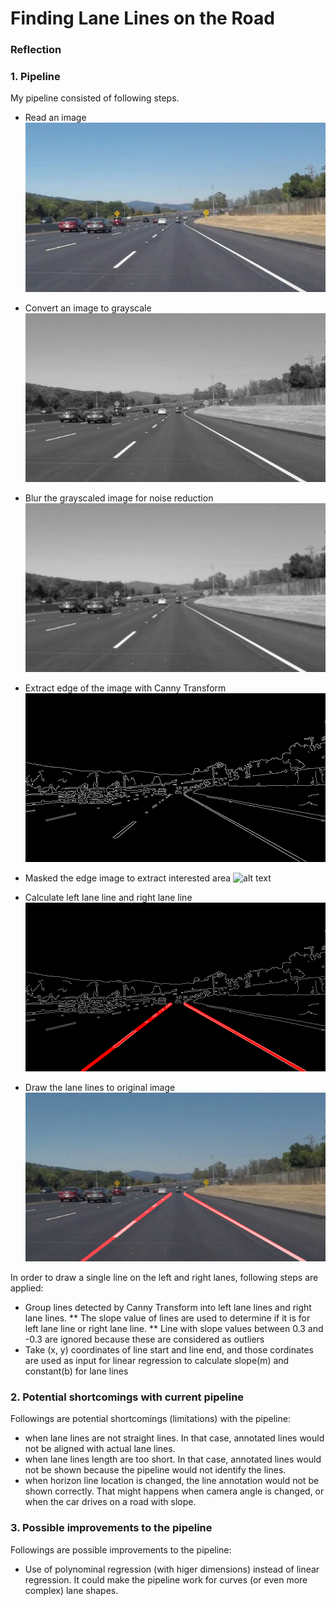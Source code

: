 # **Finding Lane Lines on the Road** 

[//]: # (Image References)

[image1]: ./test_images_output/1_original-image.png "Original"
[image2]: ./test_images_output/2_gray-scale.png "Gray Scale"
[image3]: ./test_images_output/3_blurred-image.png "Blurred"
[image4]: ./test_images_output/4_edge-image.png "Edge"
[image5]: ./test_images_output/5_masked_edge-image.png "Masked edge"
[image6]: ./test_images_output/6_lane-line-on-masked-edge.png "Line on masked edge"
[image7]: ./test_images_output/7_lane-lines-on-original-image.png "Lines on Original"

### Reflection

### 1. Pipeline

My pipeline consisted of following steps.
* Read an image
![alt text][image1]

* Convert an image to grayscale
![alt text][image2]

* Blur the grayscaled image for noise reduction
![alt text][image3]

* Extract edge of the image with Canny Transform
![alt text][image4]

* Masked the edge image to extract interested area
![alt text][image5]

* Calculate left lane line and right lane line
![alt text][image6]

* Draw the lane lines to original image
![alt text][image7]

In order to draw a single line on the left and right lanes, following steps are applied:
* Group lines detected by Canny Transform into left lane lines and right lane lines. 
** The slope value of lines are used to determine if it is for left lane line or right lane line.
** Line with slope values between 0.3 and -0.3 are ignored because these are considered as outliers
* Take (x, y) coordinates of line start and line end, and those cordinates are used as input for linear regression to calculate slope(m) and constant(b) for lane lines


### 2. Potential shortcomings with current pipeline

Followings are potential shortcomings (limitations) with the pipeline:
* when lane lines are not straight lines. In that case, annotated lines would not be aligned with actual lane lines.
* when lane lines length are too short. In that case, annotated lines would not be shown because the pipeline would not identify the lines.
* when horizon line location is changed, the line annotation would not be shown correctly. That might happens when camera angle is changed, or when the car drives on a road with slope.


### 3. Possible improvements to the pipeline

Followings are possible improvements to the pipeline:
* Use of polynominal regression (with higer dimensions) instead of linear regression. It could make the pipeline work for curves (or even more complex) lane shapes.
